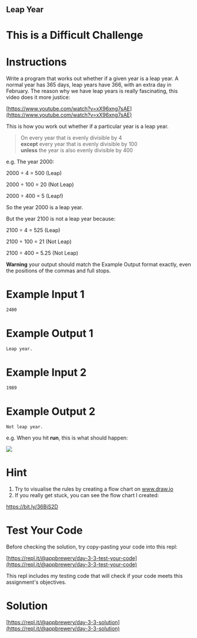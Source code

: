 ## Leap Year

# This is a Difficult Challenge 

# Instructions

Write a program that works out whether if a given year is a leap year. A normal year has 365 days, leap years have 366, with an extra day in February. The reason why we have leap years is really fascinating, this video does it more justice:

[https://www.youtube.com/watch?v=xX96xng7sAE](https://www.youtube.com/watch?v=xX96xng7sAE)

This is how you work out whether if a particular year is a leap year. 


> On every year that is evenly divisible by 4  
> **except** every year that is evenly divisible by 100  
> **unless** the year is also evenly divisible by 400  

e.g. The year 2000:

2000 ÷ 4 = 500 (Leap)

2000 ÷ 100 = 20 (Not Leap)

2000 ÷ 400 = 5 (Leap!)

So the year 2000 is a leap year.

But the year 2100 is not a leap year because:

2100 ÷  4 = 525 (Leap)

2100 ÷ 100 = 21 (Not Leap)

2100 ÷ 400 = 5.25 (Not Leap)

**Warning** your output should match the Example Output format exactly, even the positions of the commas and full stops. 

# Example Input 1

```
2400
```

# Example Output 1

```
Leap year.
```

# Example Input 2

```
1989
```

# Example Output 2

```
Not leap year.
```

e.g. When you hit **run**, this is what should happen:  

 ![](https://cdn.fs.teachablecdn.com/AthNqKoSm6JD4sMom2X2)

# Hint

1. Try to visualise the rules by creating a flow chart on www.draw.io
2. If you really get stuck, you can see the flow chart I created: 

https://bit.ly/36BjS2D

# Test Your Code

Before checking the solution, try copy-pasting your code into this repl: 

[https://repl.it/@appbrewery/day-3-3-test-your-code](https://repl.it/@appbrewery/day-3-3-test-your-code)

This repl includes my testing code that will check if your code meets this assignment's objectives. 


# Solution

[https://repl.it/@appbrewery/day-3-3-solution](https://repl.it/@appbrewery/day-3-3-solution)
